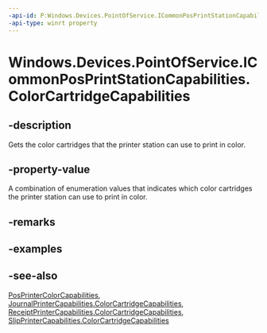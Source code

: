 ----api-id: P:Windows.Devices.PointOfService.ICommonPosPrintStationCapabilities.ColorCartridgeCapabilities
-api-type: winrt property
---<!-- Property syntaxpublic Windows.Devices.PointOfService.PosPrinterColorCapabilities ColorCartridgeCapabilities { get; }--># Windows.Devices.PointOfService.ICommonPosPrintStationCapabilities.ColorCartridgeCapabilities## -descriptionGets the color cartridges that the printer station can use to print in color.## -property-valueA combination of enumeration values that indicates which color cartridges the printer station can use to print in color.## -remarks## -examples## -see-also[PosPrinterColorCapabilities](posprintercolorcapabilities.md), [JournalPrinterCapabilities.ColorCartridgeCapabilities](journalprintercapabilities_colorcartridgecapabilities.md), [ReceiptPrinterCapabilities.ColorCartridgeCapabilities](receiptprintercapabilities_colorcartridgecapabilities.md), [SlipPrinterCapabilities.ColorCartridgeCapabilities](slipprintercapabilities_colorcartridgecapabilities.md)